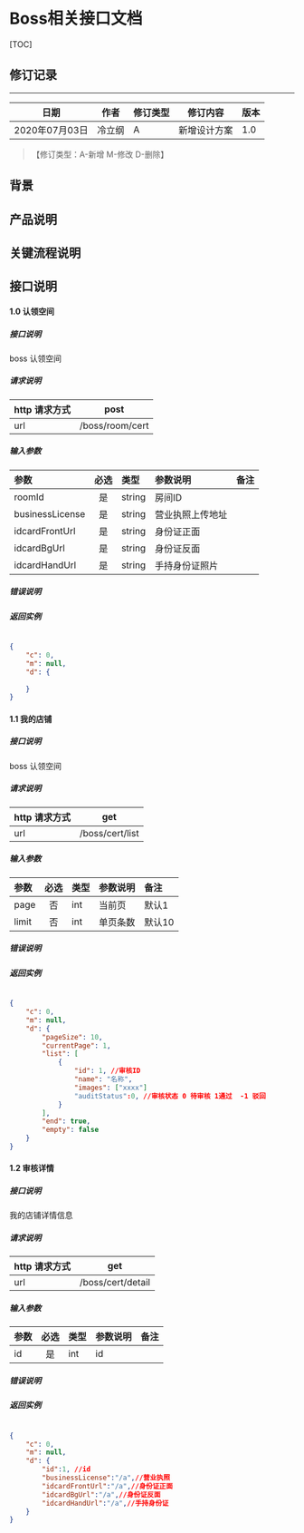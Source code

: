 # Boss相关接口文档

[TOC]
## 修订记录
----
日期 | 作者 | 修订类型 | 修订内容 | 版本|
---- | ---- | ---- | ---- | ---- |
2020年07月03日|冷立纲|A|新增设计方案|1.0|

> 【修订类型：A-新增  M-修改 D-删除】

## 背景



## 产品说明



## 关键流程说明

## 接口说明



#### 1.0 认领空间

##### 接口说明

boss 认领空间

##### 请求说明

| http 请求方式          |post             |
|:------------- |:---------------:|
| url      |/boss/room/cert |

#####  输入参数

| 参数          |必选             | 类型       | 参数说明        | 备注          |
|:-------------|:---------------:|:-------------|:-------------|:-------------|
| roomId      | 是| string  | 房间ID|   |
| businessLicense      | 是| string  | 营业执照上传地址 |   |
| idcardFrontUrl      | 是| string  | 身份证正面 |   |
| idcardBgUrl      | 是| string  | 身份证反面 |   |
| idcardHandUrl      | 是| string  | 手持身份证照片 |   |

#####  错误说明




#####  返回实例
```json

{
    "c": 0,
    "m": null,
    "d": {
    
    }
}

```



#### 1.1 我的店铺

##### 接口说明

boss 认领空间

##### 请求说明

| http 请求方式          |get             |
|:------------- |:---------------:|
| url      |/boss/cert/list |

#####  输入参数

| 参数          |必选             | 类型       | 参数说明        | 备注          |
|:-------------|:---------------:|:-------------|:-------------|:-------------|
| page      | 否 | int  | 当前页 |  默认1  |
| limit      | 否 | int  | 单页条数 |  默认10  |

#####  错误说明




#####  返回实例
```json

{
    "c": 0,
    "m": null,
    "d": {
        "pageSize": 10,
        "currentPage": 1,
        "list": [
            {
                "id": 1, //审核ID
                "name": "名称",
                "images": ["xxxx"]
                "auditStatus":0, //审核状态 0 待审核 1通过  -1 驳回
            }
        ],
        "end": true,
        "empty": false
    }
}

```



#### 1.2 审核详情

##### 接口说明

我的店铺详情信息

##### 请求说明

| http 请求方式          |get             |
|:------------- |:---------------:|
| url      |/boss/cert/detail |

#####  输入参数

| 参数          |必选             | 类型       | 参数说明        | 备注          |
|:-------------|:---------------:|:-------------|:-------------|:-------------|
| id      | 是 | int  |  id |  |

#####  错误说明




#####  返回实例
```json

{
    "c": 0,
    "m": null,
    "d": {
        "id":1, //id
        "businessLicense":"/a",//营业执照
        "idcardFrontUrl":"/a",//身份证正面
        "idcardBgUrl":"/a",//身份证反面
        "idcardHandUrl":"/a",//手持身份证
    }
}

```































